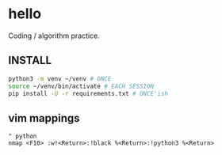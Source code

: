 # hello

Coding / algorithm practice.

## INSTALL

```sh
python3 -m venv ~/venv # ONCE
source ~/venv/bin/activate # EACH SESSION
pip install -U -r requirements.txt # ONCE'ish
```

## vim mappings

```vim
" python
nmap <F10> :w!<Return>:!black %<Return>:!python3 %<Return>
```
